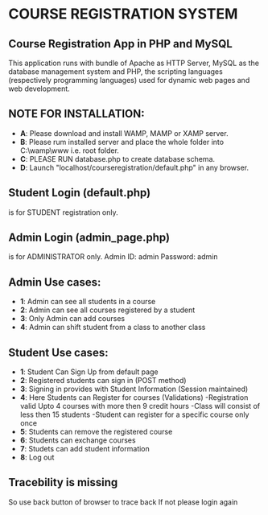 # COURSE REGISTRATION SYSTEM

## Course Registration App in PHP and MySQL
This application runs with bundle of Apache as HTTP Server, MySQL as the database management system and PHP, the scripting languages (respectively programming languages) used for dynamic web pages and web development.

## NOTE FOR INSTALLATION:
- **A**: Please download and install WAMP, MAMP or XAMP server.
- **B**: Please rum installed server and place the whole folder into C:\wamp\www i.e. root folder.  
- **C**: PLEASE RUN database.php to create database schema. 
- **D**: Launch "localhost/courseregistration/default.php" in any browser.

## Student Login (default.php)
is for STUDENT registration only.

## Admin Login (admin_page.php)
is for ADMINISTRATOR only.
Admin ID: admin
Password: admin

## Admin Use cases:
- **1**: Admin can see all students in a course
- **2**: Admin can see all courses registered by a student
- **3**: Only Admin can add courses
- **4**: Admin can shift student from a class to another class

## Student Use cases:
- **1**: Student Can Sign Up from default page
- **2**: Registered students can sign in (POST method)
- **3**: Signing in provides with Student Information (Session maintained)
- **4**: Here Students can Register for courses 
	(Validations)
	-Registration valid Upto 4 courses with more then 9 credit hours
	-Class will consist of less then 15 students
	-Student can register for a specific course only once
- **5**: Students can remove the registered course
- **6**: Students can exchange courses
- **7**: Studets can add student information
- **8**: Log out

## Tracebility is missing
So use back button of browser to trace back
If not please login again
